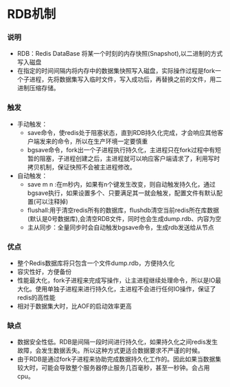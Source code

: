 # RDB机制

### 说明
- RDB：Redis DataBase  将某一个时刻的内存快照(Snapshot),以二进制的方式写入磁盘
- 在指定的时间间隔内将内存中的数据集快照写入磁盘，实际操作过程是fork一个子进程，先将数据集写入临时文件，写入成功后，再替换之前的文件，用二进制压缩存储。

### 触发

- 手动触发：
  - save命令，使redis处于阻塞状态，直到RDB持久化完成，才会响应其他客户端发来的命令，所以在生产环境一定要慎重
  - bgsave命令，fork出一个子进程执行持久化，主进程只在fork过程中有短暂的阻塞，子进程创建之后，主进程就可以响应客户端请求了，利用写时拷贝机制，保证快照不会被主进程修改。
- 自动触发：
  - save m n :在m秒内，如果有n个键发生改变，则自动触发持久化，通过bgsave执行，如果设置多个、只要满足其一就会触发，配置文件有默认配置(可以注释掉)
  - flushall:用于清空redis所有的数据库，flushdb清空当前redis所在库数据(默认是0号数据库),会清空RDB文件，同时也会生成dump.rdb、内容为空
  - 主从同步：全量同步时会自动触发bgsave命令，生成rdb发送给从节点


### 优点
- 整个Redis数据库将只包含一个文件dump.rdb，方便持久化
- 容灾性好，方便备份
- 性能最大化，fork子进程来完成写操作，让主进程继续处理命令，所以是IO最大化。使用单独子进程来进行持久化，主进程不会进行任何IO操作，保证了redis的高性能
- 相对于数据集大时，比AOF的启动效率更高

### 缺点
- 数据安全性低。RDB是间隔一段时间进行持久化，如果持久化之间redis发生故障，会发生数据丢失。所以这种方式更适合数据要求不严谨的时候。
- 由于RDB是通过fork子进程来协助完成数据持久化工作的。因此如果当数据集较大时，可能会导致整个服务器停止服务几百毫秒，甚至一秒钟。会占用cpu。

